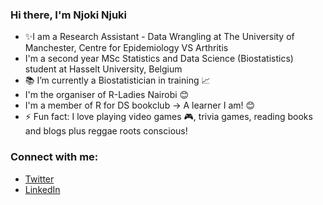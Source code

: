 ### Hi there, I'm Njoki Njuki

- ✨I am a Research Assistant - Data Wrangling at The University of Manchester, Centre for Epidemiology VS Arthritis
- I'm a second year MSc Statistics and Data Science (Biostatistics) student at Hasselt University, Belgium
- 📚 I’m currently a Biostatistician in training 📈
- I'm the organiser of R-Ladies Nairobi 😊
- I'm a member of R for DS bookclub -> A learner I am! 😊
- ⚡ Fun fact: I love playing video games 🎮, trivia games, reading books and blogs plus reggae roots conscious!

### Connect with me:

- [Twitter](https://twitter.com/lucy_njokinjuki)
- [LinkedIn](https://www.linkedin.com/in/lucy-njoki/)
